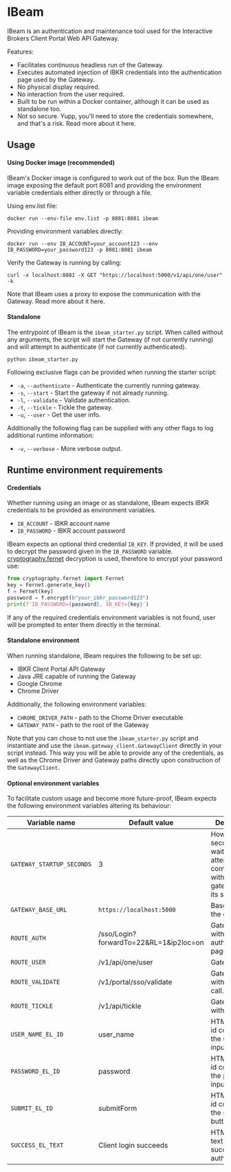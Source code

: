 
# IBeam

IBeam is an authentication and maintenance tool used for the Interactive Brokers Client Portal Web API Gateway.

Features:

* Facilitates continuous headless run of the Gateway.
* Executes automated injection of IBKR credentials into the authentication page used by the Gateway.
* No physical display required.
* No interaction from the user required.
* Built to be run within a Docker container, although it can be used as standalone too.
* Not so secure. Yupp, you'll need to store the credentials somewhere, and that's a risk. Read more about it here.

## Usage

#### Using Docker image (recommended)

IBeam's Docker image is configured to work out of the box. Run the IBeam image exposing the default port 8081 and providing the environment variable credentials either directly or through a file.

Using env.list file:
```
docker run --env-file env.list -p 8081:8081 ibeam
```

Providing environment variables directly:
```
docker run --env IB_ACCOUNT=your_account123 --env IB_PASSWORD=your_password123 -p 8081:8081 ibeam
```

Verify the Gateway is running by calling:
```
curl -x localhost:8081 -X GET "https://localhost:5000/v1/api/one/user" -k
```

Note that IBeam uses a proxy to expose the communication with the Gateway. Read more about it here.


#### Standalone 

The entrypoint of IBeam is the `ibeam_starter.py` script. When called without any arguments, the script will start the Gateway (if not currently running) and will attempt to authenticate (if not currently authenticated).

```
python ibeam_starter.py
```

Following exclusive flags can be provided when running the starter script:

* `-a`, `--authenticate` - Authenticate the currently running gateway.
* `-s`, `--start` - Start the gateway if not already running.
* `-l`, `--validate` - Validate authentication.
* `-t`, `--tickle` - Tickle the gateway.
* `-u`, `--user` - Get the user info.

Additionally the following flag can be supplied with any other flags to log additional runtime information:

* `-v`, `--verbose` - More verbose output.

## Runtime environment requirements

#### Credentials
Whether running using an image or as standalone, IBeam expects IBKR credentials to be provided as environment variables.

* `IB_ACCOUNT` - IBKR account name 
* `IB_PASSWORD` - IBKR account password

IBeam expects an optional third credential `IB_KEY`. If provided, it will be used to decrypt the password given in the `IB_PASSWORD` variable. [cryptography.fernet][fernet] decryption is used, therefore to encrypt your password use:

```python
from cryptography.fernet import Fernet
key = Fernet.generate_key()
f = Fernet(key)
password = f.encrypt(b"your_ibkr_password123")
print(f'IB_PASSWORD={password}, IB_KEY={key}')
```

If any of the required credentials environment variables is not found, user will be prompted to enter them directly in the terminal.

#### Standalone environment 

When running standalone, IBeam requires the following to be set up:

* IBKR Client Portal API Gateway
* Java JRE capable of running the Gateway
* Google Chrome
* Chrome Driver

Additionally, the following environment variables:

* `CHROME_DRIVER_PATH` - path to the Chome Driver executable
* `GATEWAY_PATH` - path to the root of the Gateway 

Note that you can chose to not use the `ibeam_starter.py` script and instantiate and use the `ibeam.gateway_client.GatewayClient` directly in your script instead. This way you will be able to provide any of the credentials, as well as the Chrome Driver and Gateway paths directly upon construction of the `GatewayClient`.

#### Optional environment variables

To facilitate custom usage and become more future-proof, IBeam expects the following environment variables altering its behaviour:


| Variable name | Default value | Description |
| ---  | ----- | --- |
| `GATEWAY_STARTUP_SECONDS` | 3 | How many seconds to wait before attempting to communicate with the gateway after  its startup. |
| `GATEWAY_BASE_URL` | `https://localhost:5000` | Base URL of the gateway. |
| `ROUTE_AUTH` | /sso/Login?forwardTo=22&RL=1&ip2loc=on | Gateway route with authentication page.
| `ROUTE_USER` | /v1/api/one/user | Gateway route | with user information. |
| `ROUTE_VALIDATE` | /v1/portal/sso/validate | Gateway route with validation call. |
| `ROUTE_TICKLE` | /v1/api/tickle | Gateway route with tickle call. |
| `USER_NAME_EL_ID` | user_name | HTML element id containing the username input field. |
| `PASSWORD_EL_ID` | password | HTML element id containing the password input field. |
| `SUBMIT_EL_ID` | submitForm | HTML element id containing the submit button. |
| `SUCCESS_EL_TEXT` | Client login succeeds | HTML element text indicating successful authentication. |

[fernet]: https://cryptography.io/en/latest/fernet/